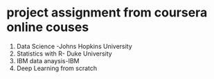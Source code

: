 # project assignment from coursera online couses
1. Data Science -Johns Hopkins University
2. Statistics with R- Duke University
3. IBM data anaysis-IBM
4. Deep Learning from scratch
